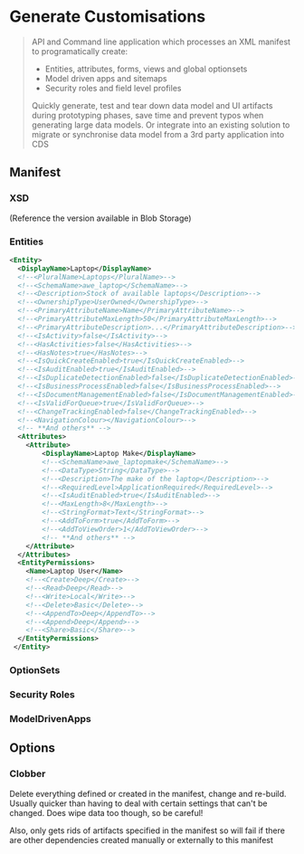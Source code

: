 # Generate Customisations

> API and Command line application which processes an XML manifest to programatically create:
> - Entities, attributes, forms, views and global optionsets
> - Model driven apps and sitemaps
> - Security roles and field level profiles
> 
> Quickly generate, test and tear down data model and UI artifacts during prototyping phases, save time and prevent typos when generating large data models. Or integrate into an existing solution to migrate or synchronise data model from a 3rd party application into CDS

## Manifest

### XSD 
(Reference the version available in Blob Storage)

### Entities

```xml
<Entity>
  <DisplayName>Laptop</DisplayName>
  <!--<PluralName>Laptops</PluralName>-->
  <!--<SchemaName>awe_laptop</SchemaName>-->
  <!--<Description>Stock of available laptops</Description>-->
  <!--<OwnershipType>UserOwned</OwnershipType>-->
  <!--<PrimaryAttributeName>Name</PrimaryAttributeName>-->
  <!--<PrimaryAttributeMaxLength>50</PrimaryAttributeMaxLength>-->
  <!--<PrimaryAttributeDescription>...</PrimaryAttributeDescription>-->
  <!--<IsActivity>false</IsActivity>-->
  <!--<HasActivities>false</HasActivities>-->
  <!--<HasNotes>true</HasNotes>-->
  <!--<IsQuickCreateEnabled>true</IsQuickCreateEnabled>-->
  <!--<IsAuditEnabled>true</IsAuditEnabled>-->
  <!--<IsDuplicateDetectionEnabled>false</IsDuplicateDetectionEnabled>-->
  <!--<IsBusinessProcessEnabled>false</IsBusinessProcessEnabled>-->
  <!--<IsDocumentManagementEnabled>false</IsDocumentManagementEnabled>-->
  <!--<IsValidForQueue>true</IsValidForQueue>-->
  <!--<ChangeTrackingEnabled>false</ChangeTrackingEnabled>-->
  <!--<NavigationColour></NavigationColour>-->
  <!-- **And others** -->
  <Attributes>
	<Attribute>
		<DisplayName>Laptop Make</DisplayName>
		<!--<SchemaName>awe_laptopmake</SchemaName>-->
		<!--<DataType>String</DataType>-->
		<!--<Description>The make of the laptop</Description>-->
		<!--<RequiredLevel>ApplicationRequired</RequiredLevel>-->
		<!--<IsAuditEnabled>true</IsAuditEnabled>-->
		<!--<MaxLength>8</MaxLength>-->
		<!--<StringFormat>Text</StringFormat>-->
		<!--<AddToForm>true</AddToForm>-->
		<!--<AddToViewOrder>1</AddToViewOrder>-->
		<!-- **And others** -->
	</Attribute>
  </Attributes>
  <EntityPermissions>
	<Name>Laptop User</Name>
	<!--<Create>Deep</Create>-->
	<!--<Read>Deep</Read>-->
	<!--<Write>Local</Write>-->
	<!--<Delete>Basic</Delete>-->
	<!--<AppendTo>Deep</AppendTo>-->
	<!--<Append>Deep</Append>-->
	<!--<Share>Basic</Share>-->
  </EntityPermissions>
 </Entity>
```

### OptionSets

### Security Roles

### ModelDrivenApps

###

## Options

### Clobber

Delete everything defined or created in the manifest, change and re-build. Usually quicker than having to deal with certain settings that can't be changed. Does wipe data too though, so be careful!

Also, only gets rids of artifacts specified in the manifest so will fail if there are other dependencies created manually or externally to this manifest

  
